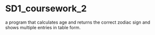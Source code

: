 # SD1_coursework_2
 a program that calculates age and returns the correct zodiac sign and shows multiple entries in table form. 

